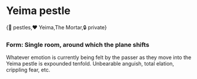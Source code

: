 # Yeima pestle

{🚪 pestles,❤️ Yeima,The Mortar,🔒 private}

### **Form**: Single room, around which the plane shifts

Whatever emotion is currently being felt by the passer as they move into the Yeima pestle is expounded tenfold. Unbearable anguish, total elation, crippling fear, etc.
